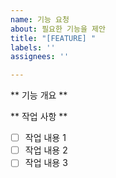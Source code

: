 ```yaml
---
name: 기능 요청
about: 필요한 기능을 제안
title: "[FEATURE] "
labels: ''
assignees: ''

---
```


** 기능 개요 **

** 작업 사항 **
- [ ] 작업 내용 1
- [ ] 작업 내용 2
- [ ] 작업 내용 3
